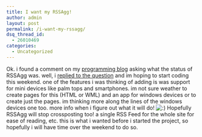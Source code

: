 ```yaml
---
title: I want my RSSAgg!
author: admin
layout: post
permalink: /i-want-my-rssagg/
dsq_thread_id:
  - 26010469
categories:
  - Uncategorized
---
```

Ok. i found a comment on my [programming blog][1] asking what the status of RSSAgg was. well, i [replied to the question][2] and im hoping to start coding this weekend. one of the features i was thinking of adding is was support for mini devices like palm tops and smartphones. im not sure weather to create pages for this (HTML or WML) and an app for windows devices or to create just the pages. im thinking more along the lines of the windows devices one too. more info when i figure out what it will do! <img src="http://blog.lotas-smartman.net/wp-includes/images/smilies/icon_smile.gif" alt=":)" class="wp-smiley" /> Hopefully RSSAgg will stop crossposting too! a single RSS Feed for the whole site for ease of reading, etc. this is what i wanted before i started the project, so hopefully i will have time over the weekend to do so.

 [1]: http://weblogs.asp.net/tiernanotoole
 [2]: http://weblogs.asp.net/tiernanotoole/archive/2004/07/02/171610.aspx